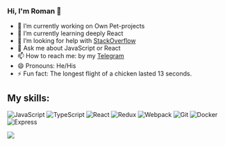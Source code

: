 ### Hi, I'm Roman 👋

- 🔭 I’m currently working on  Own Pet-projects
- 🌱 I’m currently learning deeply React
- 🤔 I’m looking for help with [StackOverflow](https://stackoverflow.com/)
- 💬 Ask me about JavaScript or React
- 📫 How to reach me: by my [Telegram](https://t.me/hrvweb) 
- 😄 Pronouns: He/His
- ⚡ Fun fact: The longest flight of a chicken lasted 13 seconds.

  

## My skills:
![JavaScript](https://img.shields.io/badge/-JavaScript-292929?style=for-the-badge&logo=JavaScript)
![TypeScript](https://img.shields.io/badge/-TypeScript-292929?style=for-the-badge&logo=TypeScript)
![React](https://img.shields.io/badge/-React-292929?style=for-the-badge&logo=React)
![Redux](https://img.shields.io/badge/-Redux-292929?style=for-the-badge&logo=Redux)
![Webpack](https://img.shields.io/badge/-Webpack-292929?style=for-the-badge&logo=Webpack)
![Git](https://img.shields.io/badge/-Git-292929?style=for-the-badge&logo=Git)
![Docker](https://img.shields.io/badge/-Docker-292929?style=for-the-badge&logo=Docker)
![Express](https://img.shields.io/badge/-NodeJS-292929?style=for-the-badge&logo=Express)




<img src="https://github-readme-stats.vercel.app/api?username=romanhvr&&show_icons=true&title_color=ffffff&icon_color=bb2acf&text_color=daf7dc&bg_color=151515">
